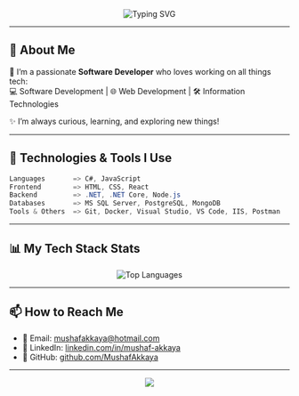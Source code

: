 <!-- Profil Animasyonu -->
<div align="center">
  <img src="https://readme-typing-svg.herokuapp.com?font=Fira+Code&weight=500&size=24&duration=3000&pause=1000&color=36BCF7&center=true&vCenter=true&width=700&lines=Hello%2C+I'm+Mushaf!+%F0%9F%91%8B;Software+Developer+%7C+Tech+Enthusiast;Always+Learning+%26+Building+Cool+Stuff" alt="Typing SVG" />
</div>

---

## 🚀 About Me

🎯 I’m a passionate **Software Developer** who loves working on all things tech:  
💻 Software Development | 🌐 Web Development | 🛠️ Information Technologies  

✨ I’m always curious, learning, and exploring new things!

---

## 🔧 Technologies & Tools I Use

```csharp
Languages       => C#, JavaScript  
Frontend        => HTML, CSS, React  
Backend         => .NET, .NET Core, Node.js  
Databases       => MS SQL Server, PostgreSQL, MongoDB  
Tools & Others  => Git, Docker, Visual Studio, VS Code, IIS, Postman
```

---

## 📊 My Tech Stack Stats

<!-- Animated Language Pie Chart -->
<div align="center">
  <img src="https://github-readme-stats.vercel.app/api/top-langs/?username=MushafAkkaya&layout=compact&theme=react&langs_count=8" alt="Top Languages" />
</div>

---

## 📫 How to Reach Me

- 📧 Email: [mushafakkaya@hotmail.com](mailto:mushafakkaya@hotmail.com)  
- 💼 LinkedIn: [linkedin.com/in/mushaf-akkaya](https://www.linkedin.com/in/mushaf-akkaya/)  
- 🌟 GitHub: [github.com/MushafAkkaya](https://github.com/MushafAkkaya)

---

<div align="center">
  <img src="https://capsule-render.vercel.app/api?type=waving&color=0:36BCF7,100:7FDBFF&height=120&section=footer" />
</div>
